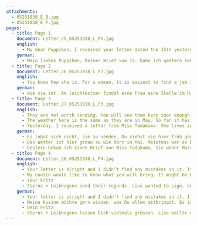 ```yaml
---
attachments:
  - 05251938_E_B.jpg
  - 05251938_E_F.jpg
pages:
  - title: Page 1
    document: Letter_25_05251938_L_P1.jpg
    english:
      - My dear Puppiken, I received your letter dated the 15th yesterday and read that you are doing well, which makes me happy; I feel the same, I have had a bit of a cold that passed quickly. I was especially glad to hear the news that Joachim found a position to train as an automotive mechanic. I tried to find something for him here, but with no success. Everything I have done so far has been unsuccessful, by the way. It is difficult to achieve something here. I have knocked on many doors to find work, but I was unable to achieve anything. It looks like it will be a while until I am ready; but I should find something in the end. I was prepared for this and therefore not disappointed. Some people will promise to help you; but nobody wants to commit. You are on your own. There are countless employment agencies here. I found out that these agencies are almost the only option to find work. Please do not write anything about this to my mother. If I don’t find anything soon, I will have to come up with a fib; otherwise, she will be overly concerned.
    german:
      - Mein liebes Puppiken, Deinen Brief vom 15. habe ich gestern bekommen u. daraus ersehen, dass es Dir resp. Euch gut geht, was mich freut; mir geht es auch so, dieser Tage hatte ich mal einen kleinen Schnupfen, der aber schnell vorüber war. Besonders erfreut war ich von der Nachricht, dass Joachim eine Lehrstelle als Autoschlosser gefunden hat. Ich hatte mich verschiedentlich hier für ihn bemüht, aber ganz erfolglos Alles was ich bisher getan habe warübrigens erfolglos. Es ist sehr schwer, etwas zu erreichen. Ich habe schon an manche Tür wegen einer Stellung geklopft, aber nirgends war was zu machen. Es wird auch wohl noch eine Weile dauern, bis ich soweit bin; aber schliesslich wird es ja wohl mal werden. Ich hatte damit gerechnet u. bin deshalb auch nicht enttäuscht. Mancher sagt einem Hilfe zu; aber keiner denkt an eine Zusage. Man ist auf sich selbst angewiesen. Es gibt hier eine Unmenge von Agenturen, die Stellungen vermitteln. Ich habe herausgefunden, dass diese Agenturen fast die einzige Möglichkeit sind, eine Stellung zu finden. Bitte schreibe nichts über diesen Punkt an meine Muttter. Sollte ich über kurz oder lang nichts gefunden haben, muß ich ihr gegenüber schwindeln; sonst macht sie sich unmäßige Sorgen. Du weißt doch
  - title: Page 2
    document: Letter_26_05251938_L_P2.jpg
    english:
      - You know how she is. For a woman, it is easiest to find a job in a household. Just don’t think that these jobs just fall into your lap. It is difficult to even find one of those jobs, but they are available, which you cannot say about most others. The committee talks a lot and when you get there, everything looks different. I wrote to Gartenberg yesterday; I have a tiny bit of hope for him; but not more. You don’t need to worry about still being in Leipzig in 1939. You will be here by September at the latest! I am only waiting for a few documents; I will then issue the affidavit immediately. I am sure that you will be successful with it. You can take a good look around in [your] mother’s household; it will be necessary for you to work in someone’s household for a while. Continue working on your English. Did Gisela find another job? You don’t need to listen to Salomon. He is unreliable (?). He will say one thing one day and something else the next day. He has the best connections to the consulate. Probably none at all! Yesterday, Mama sent me the pictures. I think they are all very pretty. I am enclosing our Leica photos. I sent some (Bad Lausick) to Gartenberg. I took a few more photos when I was out. They are not worth much.
    german:
      - wie sie ist. Am leichtestsen findet eine Frau eine Stelle im Haushalt. Vorausgesetzt, dass sie davon ein bißchen versteht. Man muß nur nicht denken, dass diese Stellungen wie die gebackenen Tauben in der Luft herumfliegen. Es ist auch schwer, zu einer solchen Stellung zu kommen, aber sie ist immerhin zu haben, was man von den meisten anderen nicht sagen kann. Das Komitee macht den Mund sehr weit auf, und wenn man hinkommt, sieht sich alles anders an. Ich habe gestern an Gartenberg geschrieben; einen Funken von Hoffnung habe ich für ihn; mehr aber auch nicht. Du brauchst Dir keinerlei Sorge zu machen, dass Du 1939 noch in Leipzig sitzt. Spätestens im September bist Du hier! Ich warte nur auf bestimmte Papiere; alsdann stelle ich dass Affidavit sofort aus. Ich bin sicher, dass Du damit Erfolg haben wirst. Du kannst Dich im Haushalt bei der Mutter gut umsehen; zu guter letzt wird es nötig sein, dass Du eine Zeitlang in einem fremden Haushalt gehst. Lerne nur fleißig englisch. Hat Gisela wieder eine Arbeit gefunden? Auf Salomon brauchst Du nicht zu hören. Er ist ein Schmuser (?). Mal spricht er so, mal so. Wie’s ihm gerade in den Sinn kommt. Zum Konsulat hat er die besten Beziehungen. Wahrscheinlich kar keine! Gestern sandte mir Mama die Bilder. Ich finde sie alle sehr hübsch. Anbei unsere Leicaaufnahmen. Einen Teil (Bad Lausick) habe ich an Gartenberg gesandt. Unterwegs habe ich noch ein paar Aufnahmen gemacht. Sie sind nicht viel wert.
  - title: Page 3
    document: Letter_27_05251938_L_P3.jpg
    english:
      - They are not worth sending. You will see them here soon enough.
      - The weather here is the same as they are in May. So far it has been mostly cool. There have been only two muggy days, on my day of arrival and yesterday. After a thunderstorm it has cooled off again. I have not worn my lightest clothing. How are your eyes? I hope they are better, you only need to rest, especially your eyes; then the twitching will go away. It is a sign of general tiredness and really has nothing to do with your eyes. You will always feel this in a part of your body that is sensitive. I remember that you have had this before. Is the other thing all right? You know what I mean!!
      - Yesterday, I received a letter from Miss Tadakuma. She lives in Marschner str 13 with the Hellers. Please go visit her when you have time. Please send my regards to Dr. Freitag again. Please also call Einschlafs and send them my regards. Ask them to write to me when they have time. I have not yet written to Ela. I will do this soon. I talked to the aunt. The situation doesn’t look good for Speyers. If only the other cousin didn’t exist! She is a beast!
    german:
      - Es lohnt sich nicht, sie zu senden. Du siehst sie hier früh genug.
      - Das Wetter ist hier genau so wie dort im Mai. Meistens war es bisher kühl. Schwüle Tage gab es nur 2, nämlich meinen Ankunftstag + gestern. Nach einem Gewitter ist es wieder kühl geworden. Ich habe meine leichtesten Sachen noch garnicht getragen. Wie geht es deinen Augen? Hoffentlich besser, Du brauchst Dich nur gut auszuruhen, speziell die Augen; dann geht das Zucken vorüber. Es ist ein Zeichen von allgemeiner Abgespanntheit + hat mit den Augen eigentlich garnichts zu tun. Man merkt das immer an der Stelle des Körpers, der empfindlich ist. Du hattest das übrigens schon öfter. Ist die andere Sache alright? Du weißt doch, was ich meine!!
      - Gestern bekam ich einen Brief von Miss Tadakuma. Sie wohnt Marschner str 13 bei Heller. Bitte besuche sie mal gelegentlich . Grüsse bitte Dr. Freitag wieder. Rufe auch bitte Einschlafs an + bestelle Grüsse. Sie sollen mir mal schreiben. An Ela habe ich noch nicht geschrieben. Ich werde es dieser Tage tun. Mit der Tante habe ich gesprochen. Die Sache sieht nicht rosig für Speyers aus. Wenn die andere Cusine nicht wäre! Sie ist ein Biest!
  - title: Page 4
    document: Letter_28_05251938_L_P4.jpg
    english:
      - Your letter is alright and I didn’t find any mistakes in it. It would be nice if you could write me the next letter all in English. Don’t be afraid of making mistakes. that’s immaterial. [written in English] I will close for today; I hope I haven’t forgotten anything.
      - My cousin would like to know what you will bring. It might be better to these some things over there. Please make a detailed list of everything when you have time. Please provide measurements for those items that are intended for beds. Much love to all of you and 1000 kisses to you, my dear Puppiken.
      - Your Fritz
      - Sterns + Leibhagens send their regards. Lise wanted to sign, but I will send the letter because the “Bremen” leaves tomorrow. Next time!
    german:
      - Your letter is alright and I didn’t find any mistakes in it. It would be nice if you could write me the next letter all in English. Don’t be afraid of making mistakes. that’s immaterial. Für heute will ich schließen; hoffentlich habe ich nichts vergessen.
      - Meine Kusine möchte gern wissen, was Du alles mitbringst. Es ist evtl. besser, das eine oder andere dort zu lassen. Mach doch bitte mal eine genaue Liste von allem. Von den Dingen, die für die Betten bestimmt sind, möchtest Du auch die Maße angeben. Viele herzl. Grüsse für Euch alle + 1000 herzl. Küsse für Dich, m. l. Puppiken.
      - Dein Fritz
      - Sterns + Leibhagens lassen Dich vielmals grüssen. Lise wollte unterschreiben, aber ich senden den Brief ab, weil morgen die „Bremen“ geht. Nächstens!
---
```

  